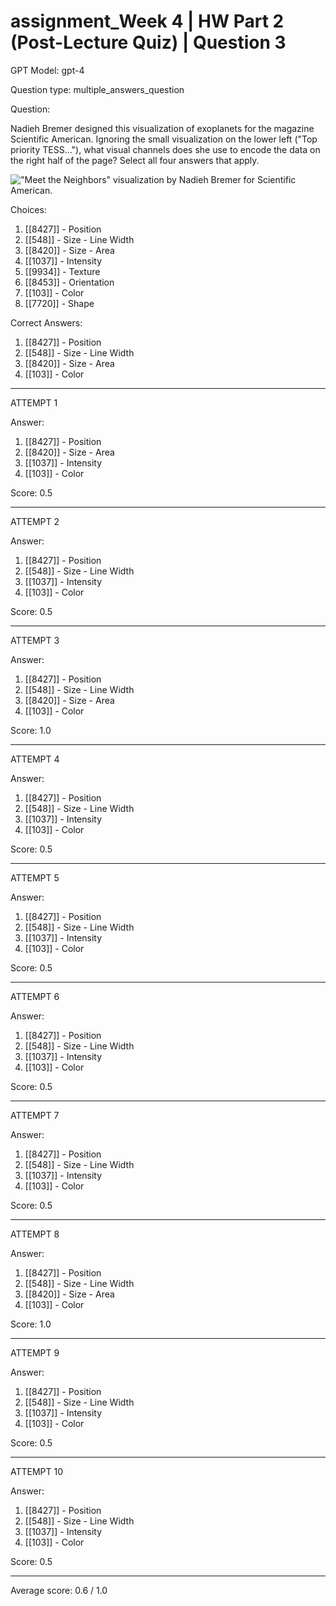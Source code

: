 # assignment_Week 4 | HW Part 2 (Post-Lecture Quiz) | Question 3

GPT Model: gpt-4

Question type: multiple_answers_question

Question:
<div><p>Nadieh Bremer designed this visualization of exoplanets for the magazine Scientific American. Ignoring the small visualization on the lower left ("Top priority TESS..."), what visual channels does she use to encode the data on the right half of the page? Select all four answers that apply.</p>
<p><img src="$IMS-CC-FILEBASE$/Uploaded%20Media/MeetTheNeighbors.jpg" alt="&quot;Meet the Neighbors&quot; visualization by Nadieh Bremer for Scientific American. "></p></div>

Choices:
1. [[8427]] - Position
2. [[548]] - Size - Line Width
3. [[8420]] - Size - Area
4. [[1037]] - Intensity
5. [[9934]] - Texture
6. [[8453]] - Orientation
7. [[103]] - Color
8. [[7720]] - Shape

Correct Answers:
1. [[8427]] - Position
2. [[548]] - Size - Line Width
3. [[8420]] - Size - Area
7. [[103]] - Color

****************************************

ATTEMPT 1

Answer: 
1. [[8427]] - Position
2. [[8420]] - Size - Area
3. [[1037]] - Intensity
4. [[103]] - Color

Score: 0.5

--------------------

ATTEMPT 2

Answer: 
1. [[8427]] - Position
2. [[548]] - Size - Line Width
4. [[1037]] - Intensity
7. [[103]] - Color

Score: 0.5

--------------------

ATTEMPT 3

Answer: 
1. [[8427]] - Position
2. [[548]] - Size - Line Width
3. [[8420]] - Size - Area
7. [[103]] - Color

Score: 1.0

--------------------

ATTEMPT 4

Answer: 
1. [[8427]] - Position
2. [[548]] - Size - Line Width
3. [[1037]] - Intensity
4. [[103]] - Color

Score: 0.5

--------------------

ATTEMPT 5

Answer: 
1. [[8427]] - Position
2. [[548]] - Size - Line Width
3. [[1037]] - Intensity
4. [[103]] - Color

Score: 0.5

--------------------

ATTEMPT 6

Answer: 
1. [[8427]] - Position
2. [[548]] - Size - Line Width
4. [[1037]] - Intensity
7. [[103]] - Color

Score: 0.5

--------------------

ATTEMPT 7

Answer: 
1. [[8427]] - Position
2. [[548]] - Size - Line Width
3. [[1037]] - Intensity
4. [[103]] - Color

Score: 0.5

--------------------

ATTEMPT 8

Answer: 
1. [[8427]] - Position
2. [[548]] - Size - Line Width
3. [[8420]] - Size - Area
7. [[103]] - Color

Score: 1.0

--------------------

ATTEMPT 9

Answer: 
1. [[8427]] - Position
2. [[548]] - Size - Line Width
3. [[1037]] - Intensity
4. [[103]] - Color

Score: 0.5

--------------------

ATTEMPT 10

Answer: 
1. [[8427]] - Position
2. [[548]] - Size - Line Width
3. [[1037]] - Intensity
4. [[103]] - Color

Score: 0.5

--------------------

Average score: 0.6 / 1.0
